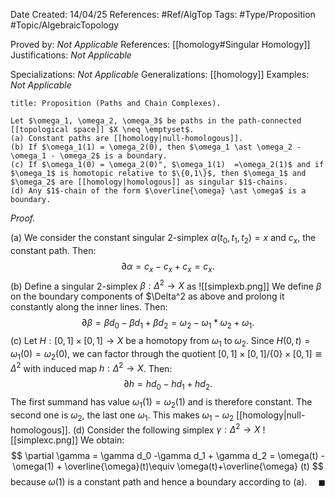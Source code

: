 <div class="topSpace"></div>

Date Created: 14/04/25
References: #Ref/AlgTop 
Tags: #Type/Proposition #Topic/AlgebraicTopology 

Proved by: <i>Not Applicable</i>
References: [[homology#Singular Homology]]
Justifications: <i>Not Applicable</i>

Specializations: <i>Not Applicable</i>
Generalizations: [[homology]]
Examples: <i>Not Applicable</i>

``` ad-Proposition
title: Proposition (Paths and Chain Complexes).

Let $\omega_1, \omega_2, \omega_3$ be paths in the path-connected [[topological space]] $X \neq \emptyset$.
(a) Constant paths are [[homology|null-homologous]].
(b) If $\omega_1(1) = \omega_2(0), then $\omega_1 \ast \omega_2 - \omega_1 - \omega_2$ is a boundary.
(c) If $\omega_1(0) = \omega_2(0)", $\omega_1(1)  =\omega_2(1)$ and if $\omega_1$ is homotopic relative to $\{0,1\}$, then $\omega_1$ and $\omega_2$ are [[homology|homologous]] as singular $1$-chains.
(d) Any $1$-chain of the form $\overline{\omega} \ast \omega$ is a boundary.

```

*Proof.*

(a) We consider the constant singular $2$-simplex $\alpha(t_0, t_1, t_2) = x$ and $c_x$, the constant path. Then:
$$\partial \alpha = c_x - c_x + c_x  = c_x.$$
(b) Define a singular $2$-simplex $\beta: \Delta^2 \to X$ as
![[simplexb.png]]
We define $\beta$ on the boundary components of $\Delta^2 as above and prolong it constantly along the inner lines. Then:
$$
\partial \beta = \beta d_0 - \beta d_1 + \beta d_2 = \omega_2 - \omega_1 \ast \omega_2 + \omega_1.
$$
(c) Let $H: [0,1] \times [0,1] \to X$ be a homotopy from $\omega_1$ to $\omega_2$. Since $H(0,t) = \omega_1(0) = \omega_2(0)$, we can factor through the quotient $[0,1] \times [0,1]/\{0\} \times [0,1] \cong \Delta^2$ with induced map $h: \Delta^2 \to X$. Then:
$$
\partial h = h d_0 - h d_1 + h d_2.
$$
The first summand has value $\omega_1(1) = \omega_2(1)$ and is therefore constant. The second one is $\omega_2$, the last one $\omega_1$. This makes $\omega_1 - \omega_2$ [[homology|null-homologous]].
(d) Consider the following simplex $\gamma: \Delta^2 \to X$
![[simplexc.png]]
We obtain:
$$
\partial \gamma = \gamma d_0 -\gamma d_1 + \gamma d_2 = \omega(t) -\omega(1) + \overline{\omega}(t)\equiv \omega(t)+\overline{\omega} (t)
$$
because $\omega (1)$ is a constant path and hence a boundary according to (a).
<span style="float:right;">$\blacksquare$</span>